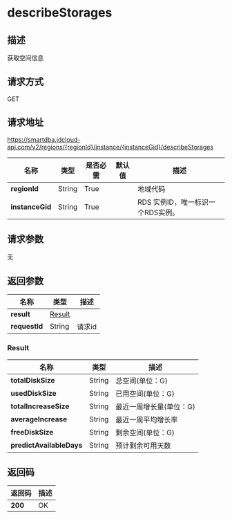 # describeStorages


## 描述
获取空间信息

## 请求方式
GET

## 请求地址
https://smartdba.jdcloud-api.com/v2/regions/{regionId}/instance/{instanceGid}/describeStorages

|名称|类型|是否必需|默认值|描述|
|---|---|---|---|---|
|**regionId**|String|True| |地域代码|
|**instanceGid**|String|True| |RDS 实例ID，唯一标识一个RDS实例。|

## 请求参数
无


## 返回参数
|名称|类型|描述|
|---|---|---|
|**result**|[Result](describestorages#result)| |
|**requestId**|String|请求id|

### <div id="Result">Result</div>
|名称|类型|描述|
|---|---|---|
|**totalDiskSize**|String|总空间(单位：G)|
|**usedDiskSize**|String|已用空间(单位：G)|
|**totalIncreaseSize**|String|最近一周增长量(单位：G)|
|**averageIncrease**|String|最近一周平均增长率|
|**freeDiskSize**|String|剩余空间(单位：G)|
|**predictAvailableDays**|String|预计剩余可用天数|

## 返回码
|返回码|描述|
|---|---|
|**200**|OK|
